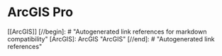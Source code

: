 # ArcGIS Pro

[[ArcGIS]]
[//begin]: # "Autogenerated link references for markdown compatibility"
[ArcGIS]: ArcGIS "ArcGIS"
[//end]: # "Autogenerated link references"